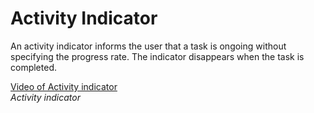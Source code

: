 # Activity Indicator

An activity indicator informs the user that a task is ongoing without specifying the progress rate. The indicator disappears when the task is completed.

[Video of Activity indicator](media/tizen_4.0components_vi_2.3.2.activity_indicator.mp4)  
*Activity indicator*
